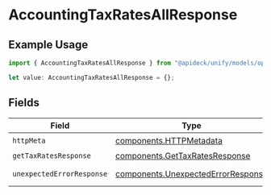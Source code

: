# AccountingTaxRatesAllResponse

## Example Usage

```typescript
import { AccountingTaxRatesAllResponse } from "@apideck/unify/models/operations";

let value: AccountingTaxRatesAllResponse = {};
```

## Fields

| Field                                                                                    | Type                                                                                     | Required                                                                                 | Description                                                                              |
| ---------------------------------------------------------------------------------------- | ---------------------------------------------------------------------------------------- | ---------------------------------------------------------------------------------------- | ---------------------------------------------------------------------------------------- |
| `httpMeta`                                                                               | [components.HTTPMetadata](../../models/components/httpmetadata.md)                       | :heavy_check_mark:                                                                       | N/A                                                                                      |
| `getTaxRatesResponse`                                                                    | [components.GetTaxRatesResponse](../../models/components/gettaxratesresponse.md)         | :heavy_minus_sign:                                                                       | TaxRates                                                                                 |
| `unexpectedErrorResponse`                                                                | [components.UnexpectedErrorResponse](../../models/components/unexpectederrorresponse.md) | :heavy_minus_sign:                                                                       | Unexpected error                                                                         |
